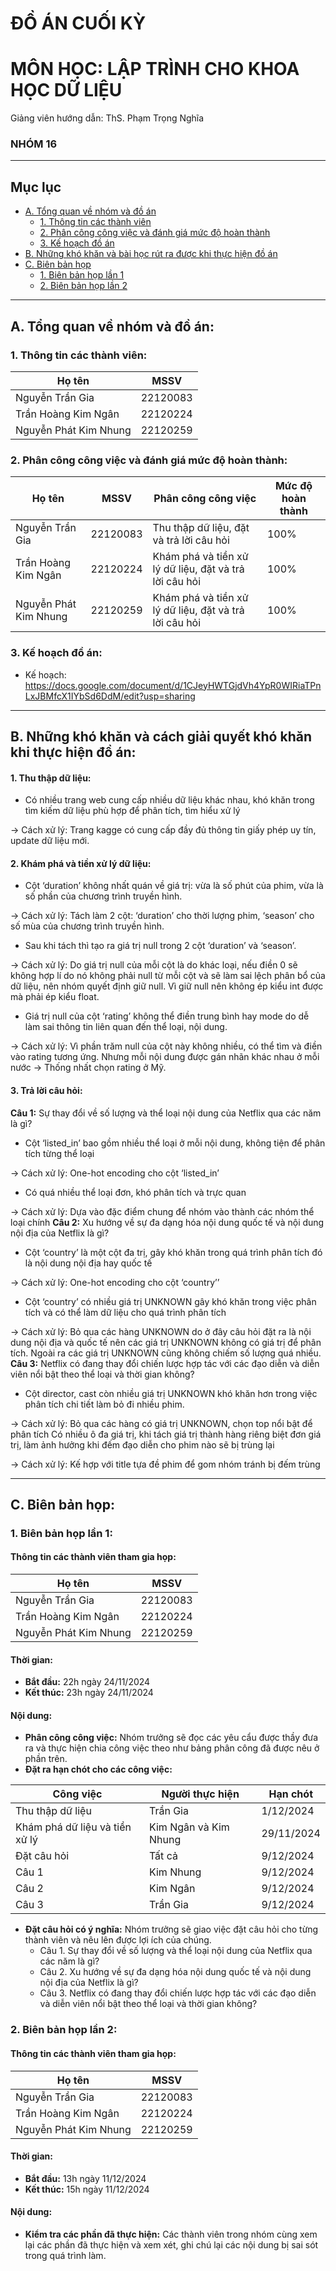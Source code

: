 # ĐỒ ÁN CUỐI KỲ
# MÔN HỌC: LẬP TRÌNH CHO KHOA HỌC DỮ LIỆU
Giảng viên hướng dẫn: ThS. Phạm Trọng Nghĩa
### NHÓM 16 ###
---
## Mục lục
- [A. Tổng quan về nhóm và đồ án](#phan-a)
  - [1. Thông tin các thành viên](#thong-tin)
  - [2. Phân công công việc và đánh giá mức độ hoàn thành](#tu-danh-gia)
  - [3. Kế hoạch đồ án](#ke-hoach)
- [B. Những khó khăn và bài học rút ra được khi thực hiện đồ án](#phan-b)
- [C. Biên bản họp](#phan-c)
  - [1. Biên bản họp lần 1](#hop-lan-1)
  - [2. Biên bản họp lần 2](#hop-lan-2)
---
## A. Tổng quan về nhóm và đồ án: <a id="phan-a"></a>
### 1. Thông tin các thành viên: <a id="thong-tin"></a>
|Họ tên                 |MSSV    |
|-----------------------|--------|
|Nguyễn Trần Gia        |22120083|
|Trần Hoàng Kim Ngân    |22120224|
|Nguyễn Phát Kim Nhung  |22120259|

### 2. Phân công công việc và đánh giá mức độ hoàn thành: <a id="tu-danh-gia"></a>
|Họ tên                 |MSSV    |Phân công công việc                                   |Mức độ hoàn thành|
|-----------------------|--------|------------------------------------------------------|-----------------|
|Nguyễn Trần Gia        |22120083|Thu thập dữ liệu, đặt và trả lời câu hỏi              |100%             |
|Trần Hoàng Kim Ngân    |22120224|Khám phá và tiền xử lý dữ liệu, đặt và trả lời câu hỏi|100%             |
|Nguyễn Phát Kim Nhung  |22120259|Khám phá và tiền xử lý dữ liệu, đặt và trả lời câu hỏi|100%             |

### 3. Kế hoạch đồ án: <a id="ke-hoach"></a>
- Kế hoạch: https://docs.google.com/document/d/1CJeyHWTGjdVh4YpR0WIRiaTPnLxJBMfcX1IYbSd6DdM/edit?usp=sharing
---
## B. Những khó khăn và cách giải quyết khó khăn khi thực hiện đồ án: <a id="phan-b"></a>
#### 1. Thu thập dữ liệu:
- Có nhiều trang web cung cấp nhiều dữ liệu khác nhau, khó khăn trong tìm kiếm dữ liệu phù hợp để phân tích, tìm hiểu xử lý

-> Cách xử lý: Trang kagge có cung cấp đầy đủ thông tin giấy phép uy tín, update dữ liệu mới.
#### 2. Khám phá và tiền xử lý dữ liệu:
- Cột ‘duration’ không nhất quán về giá trị: vừa là số phút của phim, vừa là số phần của chương trình truyền hình.

-> Cách xử lý: Tách làm 2 cột: ‘duration’ cho thời lượng phim, ‘season’ cho số mùa của chương trình truyền hình.
- Sau khi tách thì tạo ra giá trị null trong 2 cột  ‘duration’ và ‘season’.

-> Cách xử lý: Do giá trị null của mỗi cột là do khác loại, nếu điền 0 sẽ không hợp lí do nó không phải null từ mỗi cột và sẽ làm sai lệch phân bổ của dữ liệu, nên nhóm quyết định giữ null. Vì giữ null nên không ép kiểu int được mà phải ép kiểu float.
- Giá trị null của cột ‘rating’ không thể điền trung bình hay mode do dễ làm sai thông tin liên quan đến thể loại, nội dung.

-> Cách xử lý: Vì phần trăm null của cột này không nhiều, có thể tìm và điền vào rating tương ứng. Nhưng mỗi nội dung được gán nhãn khác nhau ở mỗi nước -> Thống nhất chọn rating ở Mỹ.
#### 3. Trả lời câu hỏi:
**Câu 1:** Sự thay đổi về số lượng và thể loại nội dung của Netflix qua các năm là gì?
- Cột ‘listed_in’ bao gồm nhiều thể loại ở mỗi nội dung, không tiện để phân tích từng thể loại

-> Cách xử lý: One-hot encoding cho cột ‘listed_in’
- Có quá nhiều thể loại đơn, khó phân tích và trực quan

-> Cách xử lý: Dựa vào đặc điểm chung để nhóm vào thành các nhóm thể loại chính
**Câu 2:** Xu hướng về sự đa dạng hóa nội dung quốc tế và nội dung nội địa của Netflix là gì?
- Cột ‘country’ là một cột đa trị, gây khó khăn trong quá trình phân tích đó là nội dung nội địa hay quốc tế

-> Cách xử lý: One-hot encoding cho cột ‘country’’
- Cột ‘country’ có nhiều giá trị UNKNOWN gây khó khăn trong việc phân tích và có thể làm dữ liệu cho quá trình phân tích

-> Cách xử lý: Bỏ qua các hàng UNKNOWN do ở đây câu hỏi đặt ra là nội dung nội địa và quốc tế nên các giá trị UNKNOWN không có giá trị để phân tích. Ngoài ra các giá trị UNKNOWN cũng không chiếm số lượng quá nhiều.
**Câu 3:** Netflix có đang thay đổi chiến lược hợp tác với các đạo diễn và diễn viên nổi bật theo thể loại và thời gian không?
- Cột director, cast còn nhiều giá trị UNKNOWN khó khăn hơn trong việc phân tích chi tiết làm bỏ đi nhiều phim.

-> Cách xử lý: Bỏ qua các hàng có giá trị UNKNOWN, chọn top nổi bật để phân tích
Có nhiều ô đa giá trị, khi tách giá trị thành hàng riêng biệt đơn giá trị, làm ảnh hưởng khi đếm đạo diễn cho phim nào sẽ bị trùng lại

-> Cách xử lý: Kế hợp với title tựa đề phim để gom nhóm tránh bị đếm trùng

---
## C. Biên bản họp: <a id="phan-c"></a>
### 1. Biên bản họp lần 1: <a id="hop-lan-1"></a>
#### Thông tin các thành viên tham gia họp:

|Họ tên                 |MSSV    |
|-----------------------|--------|
|Nguyễn Trần Gia        |22120083|
|Trần Hoàng Kim Ngân    |22120224|
|Nguyễn Phát Kim Nhung  |22120259|

#### Thời gian:
- **Bắt đầu:** 22h ngày 24/11/2024
- **Kết thúc:** 23h ngày 24/11/2024
#### Nội dung:
- **Phân công công việc:** Nhóm trưởng sẽ đọc các yêu cẩu được thầy đưa ra và thực hiện chia công việc theo như bảng phân công đã được nêu ở phần trên.
- **Đặt ra hạn chót cho các công việc:**

|Công việc                     |Người thực hiện      |Hạn chót  |
|------------------------------|---------------------|----------|
|Thu thập dữ liệu              |Trần Gia             |1/12/2024 |
|Khám phá dữ liệu và tiền xử lý|Kim Ngân và Kim Nhung|29/11/2024|
|Đặt câu hỏi                   |Tất cả               |9/12/2024 |
|Câu 1                         |Kim Nhung            |9/12/2024 |
|Câu 2                         |Kim Ngân             |9/12/2024 |
|Câu 3                         |Trần Gia             |9/12/2024 |

- **Đặt câu hỏi có ý nghĩa:** Nhóm trưởng sẽ giao việc đặt câu hỏi cho từng thành viên và nêu lên được lợi ích của chúng.
  - Câu 1. Sự thay đổi về số lượng và thể loại nội dung của Netflix qua các năm là gì?
  - Câu 2. Xu hướng về sự đa dạng hóa nội dung quốc tế và nội dung nội địa của Netflix là gì?
  - Câu 3. Netflix có đang thay đổi chiến lược hợp tác với các đạo diễn và diễn viên nổi bật theo thể loại và thời gian không?
### 2. Biên bản họp lần 2: <a id="hop-lan-2"></a>
#### Thông tin các thành viên tham gia họp:

|Họ tên                 |MSSV    |
|-----------------------|--------|
|Nguyễn Trần Gia        |22120083|
|Trần Hoàng Kim Ngân    |22120224|
|Nguyễn Phát Kim Nhung  |22120259|

#### Thời gian:
- **Bắt đầu:** 13h ngày 11/12/2024
- **Kết thúc:** 15h ngày 11/12/2024
#### Nội dung:
- **Kiểm tra các phần đã thực hiện:** Các thành viên trong nhóm cùng xem lại các phần đã thực hiện và xem xét, ghi chú lại các nội dung bị sai sót trong quá trình làm.
